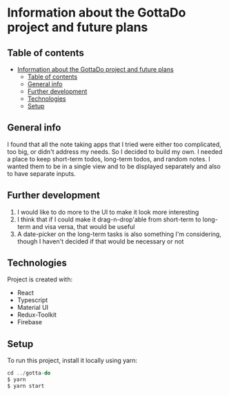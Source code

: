 # Information about the GottaDo project and future plans

## Table of contents

- [Information about the GottaDo project and future plans](#information-about-the-gottado-project-and-future-plans)
  - [Table of contents](#table-of-contents)
  - [General info](#general-info)
  - [Further development](#further-development)
  - [Technologies](#technologies)
  - [Setup](#setup)

## General info

I found that all the note taking apps that I tried were either too complicated, too big, or didn't address my needs. So I decided to build my own. I needed a place to keep short-term todos, long-term todos, and random notes. I wanted them to be in a single view and to be displayed separately and also to have separate inputs.

## Further development

1. I would like to do more to the UI to make it look more interesting
2. I think that if I could make it drag-n-drop'able from short-term to long-term and visa versa, that would be useful
3. A date-picker on the long-term tasks is also something I'm considering, though I haven't decided if that would be necessary or not

## Technologies

Project is created with:

- React
- Typescript
- Material UI
- Redux-Toolkit
- Firebase

## Setup

To run this project, install it locally using yarn:

``` javascript
cd ../gotta-do
$ yarn
$ yarn start
```
